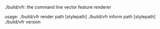 ./build/vfr: the command line vector feature renderer

usage:
  ./build/vfr render path [stylepath]
  ./build/vfr inform path [stylepath]
  ./build/vfr version

